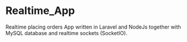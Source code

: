# Realtime_App
Realtime placing orders App written in Laravel and NodeJs together with MySQL database and realtime sockets (SocketIO).
